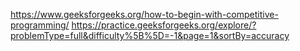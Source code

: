 https://www.geeksforgeeks.org/how-to-begin-with-competitive-programming/
https://practice.geeksforgeeks.org/explore/?problemType=full&difficulty%5B%5D=-1&page=1&sortBy=accuracy


